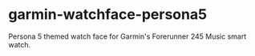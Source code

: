 # garmin-watchface-persona5
Persona 5 themed watch face for Garmin's Forerunner 245 Music smart watch.

